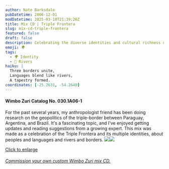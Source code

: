 ```yaml
---
author: Nate Barksdale
pubDatetime: 2006-12-01
modDatetime: 2025-03-10T21:39:26Z
title: Mix CD | Triple Frontera
slug: mix-cd-triple-frontera
featured: false
draft: false
description: Celebrating the diverse identities and cultural richness of the Triple Frontera region in South America.
emoji: 🌍
tags:
  - 🌍 Identity
  - 🌊 Rivers
haiku: |
  Three borders unite,  
  Languages blend like rivers,  
  A tapestry formed.
coordinates: [-25.2631, -54.2640]
---
```


#### Wimbo Zuri Catalog No. 030.1A06-1

For the past several years, my anthropologist friend has been doing research on the geopolitics of the triple-border between Paraguay, Argentina, and Brazil. It's a fascinating topic, and I've enjoyed getting updates and reading suggestions from a growing expert. This mix was made as a celebration of the Triple Frontera and its multiple identities, about peoples and languages and rivers and borders. [![](https://www.google.com/search?q=%22%21%5B%22%20natebarksdale.com)](@assets/images/triple_530.jpg)[![](@assets/images/triple2_260.jpg)](@assets/images/triple2_530.jpg)

[Click to enlarge](@assets/images/triple_530.jpg)

###### [Commission your own custom Wimbo Zuri mix CD.](https://www.natebarksdale.com/)
